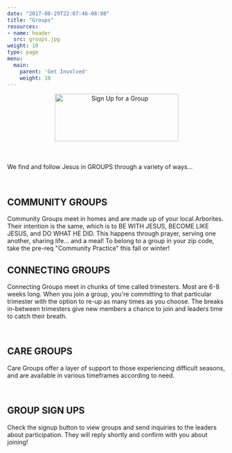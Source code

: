 ```yaml
---
date: "2017-08-29T22:07:46-08:00"
title: "Groups"
resources:
- name: header
  src: groups.jpg
weight: 10
type: page
menu:
  main:
    parent: 'Get Involved'
    weight: 10
---
```


<div style="text-align: center; margin-bottom: 50px;">
  <a href="https://arborchurch.churchcenter.com/groups">
    <img width="285" height="110" src="/img/groups-button.png" alt="Sign Up for a Group"/>
  </a>
</div>

We find and follow Jesus in GROUPS through a variety of ways...

<br />

## COMMUNITY GROUPS

Community Groups meet in homes and are made up of your local Arborites. Their intention is the same, which is to BE WITH JESUS, BECOME LIKE JESUS, and DO WHAT HE DID. This happens through prayer, serving one another, sharing life... and a meal! To belong to a group in your zip code, take the pre-req "Community Practice" this fall or winter!
<br />

## CONNECTING GROUPS

Connecting Groups meet in chunks of time called trimesters. Most are 6-8 weeks long. When you join a group, you're committing to that particular trimester
with the option to re-up as many times as you choose. The breaks in-between trimesters give new members a chance to join
and leaders time to catch their breath.

<br />

## CARE GROUPS

Care Groups offer a layer of support to those experiencing difficult seasons, and are available in various timeframes according to need. 

<br />

## GROUP SIGN UPS

Check the signup button to view groups and send inquiries to the leaders about participation. They will reply shortly and confirm with you about joining!

